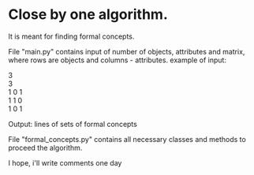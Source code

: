 # Close by one algorithm.

It is meant for finding formal concepts.

File "main.py" contains input of number of objects, attributes and matrix, where rows are objects and columns - attributes.
example of input:

3  
3  
1 0 1  
1 1 0  
1 0 1  

Output: lines of sets of formal concepts

File "formal_concepts.py" contains all necessary classes and methods to proceed the algorithm.

I hope, i'll write comments one day
